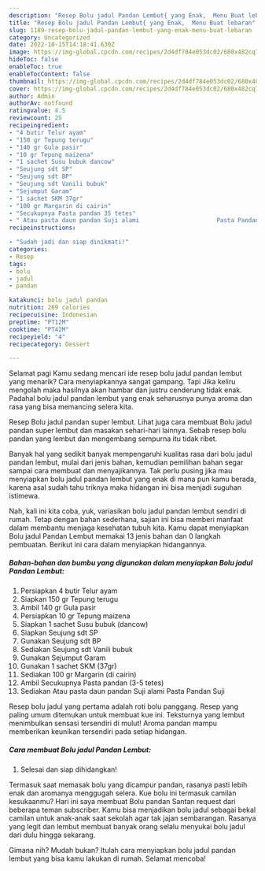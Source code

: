 ```yaml
---
description: "Resep Bolu jadul Pandan Lembut{ yang Enak,  Menu Buat lebaran"
title: "Resep Bolu jadul Pandan Lembut{ yang Enak,  Menu Buat lebaran"
slug: 1189-resep-bolu-jadul-pandan-lembut-yang-enak-menu-buat-lebaran
category: Uncategorized
date: 2022-10-15T14:18:41.630Z
image: https://img-global.cpcdn.com/recipes/2d4df784e053dc02/680x482cq70/bolu-jadul-pandan-lembut-foto-resep-utama.jpg
hideToc: false
enableToc: true
enableTocContent: false
thumbnail: https://img-global.cpcdn.com/recipes/2d4df784e053dc02/680x482cq70/bolu-jadul-pandan-lembut-foto-resep-utama.jpg
cover: https://img-global.cpcdn.com/recipes/2d4df784e053dc02/680x482cq70/bolu-jadul-pandan-lembut-foto-resep-utama.jpg
author: Admin
authorAv: notfound
ratingvalue: 4.5
reviewcount: 25
recipeingredient:
- "4 butir Telur ayam"
- "150 gr Tepung terugu"
- "140 gr Gula pasir"
- "10 gr Tepung maizena"
- "1 sachet Susu bubuk dancow"
- "Seujung sdt SP"
- "Seujung sdt BP"
- "Seujung sdt Vanili bubuk"
- "Sejumput Garam"
- "1 sachet SKM 37gr"
- "100 gr Margarin di cairin"
- "Secukupnya Pasta pandan 35 tetes"
- " Atau pasta daun pandan Suji alami                      Pasta Pandan Suji"
recipeinstructions:

- "Sudah jadi dan siap dinikmati!"
categories:
- Resep
tags:
- bolu
- jadul
- pandan

katakunci: bolu jadul pandan 
nutrition: 269 calories
recipecuisine: Indonesian
preptime: "PT12M"
cooktime: "PT42M"
recipeyield: "4"
recipecategory: Dessert

---
```



Selamat pagi Kamu sedang mencari ide resep bolu jadul pandan lembut yang menarik? Cara menyiapkannya sangat gampang. Tapi Jika keliru mengolah maka hasilnya akan hambar dan justru cenderung tidak enak. Padahal bolu jadul pandan lembut yang enak seharusnya punya aroma dan rasa yang bisa memancing selera kita.


Resep Bolu jadul pandan super lembut. Lihat juga cara membuat Bolu jadul pandan super lembut dan masakan sehari-hari lainnya. Sebab resep bolu pandan yang lembut dan mengembang sempurna itu tidak ribet.

Banyak hal yang sedikit banyak mempengaruhi kualitas rasa dari bolu jadul pandan lembut, mulai dari jenis bahan, kemudian pemilihan bahan segar sampai cara membuat dan menyajikannya. Tak perlu pusing jika mau menyiapkan bolu jadul pandan lembut yang enak di mana pun kamu berada, karena asal sudah tahu triknya maka hidangan ini bisa menjadi suguhan istimewa.


Nah, kali ini kita coba, yuk, variasikan bolu jadul pandan lembut sendiri di rumah. Tetap dengan bahan sederhana, sajian ini bisa memberi manfaat dalam membantu menjaga kesehatan tubuh kita. Kamu dapat menyiapkan Bolu jadul Pandan Lembut memakai 13 jenis bahan dan 0 langkah pembuatan. Berikut ini cara dalam menyiapkan hidangannya.

<!--inarticleads1-->

##### Bahan-bahan dan bumbu yang digunakan dalam menyiapkan Bolu jadul Pandan Lembut:

1. Persiapkan 4 butir Telur ayam
1. Siapkan 150 gr Tepung terugu
1. Ambil 140 gr Gula pasir
1. Persiapkan 10 gr Tepung maizena
1. Siapkan 1 sachet Susu bubuk (dancow)
1. Siapkan Seujung sdt SP
1. Gunakan Seujung sdt BP
1. Sediakan Seujung sdt Vanili bubuk
1. Gunakan Sejumput Garam
1. Gunakan 1 sachet SKM (37gr)
1. Sediakan 100 gr Margarin (di cairin)
1. Ambil Secukupnya Pasta pandan (3-5 tetes)
1. Sediakan  Atau pasta daun pandan Suji alami                      Pasta Pandan Suji


Resep bolu jadul yang pertama adalah roti bolu panggang. Resep yang paling umum ditemukan untuk membuat kue ini. Teksturnya yang lembut menimbulkan sensasi tersendiri di mulut! Aroma pandan mampu memberikan keunikan tersendiri pada setiap hidangan. 

<!--inarticleads2-->

##### Cara membuat Bolu jadul Pandan Lembut:


1. Selesai dan siap dihidangkan!

Termasuk saat memasak bolu yang dicampur pandan, rasanya pasti lebih enak dan aromanya menggugah selera. Kue bolu ini termasuk camilan kesukaanmu? Hari ini saya membuat Bolu pandan Santan request dari beberapa teman subscriber. Kamu bisa menjadikan bolu jadul sebagai bekal camilan untuk anak-anak saat sekolah agar tak jajan sembarangan. Rasanya yang legit dan lembut membuat banyak orang selalu menyukai bolu jadul dari dulu hingga sekarang. 

Gimana nih? Mudah bukan? Itulah cara menyiapkan bolu jadul pandan lembut yang bisa kamu lakukan di rumah. Selamat mencoba!
